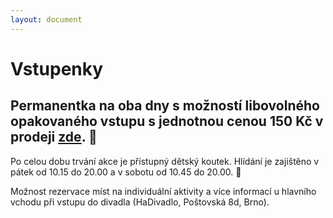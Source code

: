 ```yaml
---
layout: document
---
```


# Vstupenky

## Permanentka na oba dny s možností libovolného opakovaného vstupu s jednotnou cenou 150 Kč v prodeji [zde](https://goout.net/cs/listky/dum-kultury-a-unavy/pulj/). 👀

Po celou dobu trvání akce je přístupný dětský koutek. Hlídání je zajištěno v pátek od 10.15 do 20.00 a v sobotu od 10.45 do 20.00. 👶

Možnost rezervace míst na individuální aktivity a více informací u hlavního vchodu při vstupu do divadla (HaDivadlo, Poštovská 8d, Brno).
